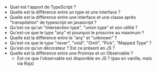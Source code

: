 - Quel est l'apport de TypeScript ?
- Quelle est la différence entre un type et une interface ?
- Quelle est la différence entre une interface et une classe après "transpilation" de typescript en javascript ?
- Qu'est-ce qu'un "intersection type", "union type" et son utilité ?
- Qu'est-ce que le type "any" et pourquoi le proscrire au maximum ?
- Quelle est la différence entre le "any" et "unknown" ?
- Qu'est-ce que le type "never", "void", "Omit", "Pick", "Mapped Type" ?
- Qu'est-ce qu'un décorateur ? Est ce présent en JS ?
- Quelle est la différence entre une Promise et un Observable ?
    - Est-ce que l'observable est disponible en JS ? (pas en vanilla, mais via Rxjs) 